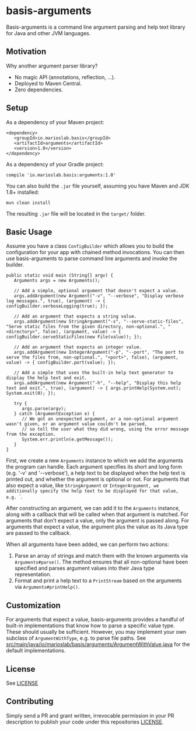 # basis-arguments
Basis-arguments is a command line argument parsing and help text library for Java and other JVM languages.

## Motivation
Why another argument parser library?

* No magic API (annotations, reflection, ...).
* Deployed to Maven Central.
* Zero dependencies.

## Setup
As a dependency of your Maven project:

```
<dependency>
   <groupId>io.marioslab.basis</groupId>
   <artifactId>arguments</artifactId>
   <version>1.0</version>
</dependency>
```

As a dependency of your Gradle project:
```
compile 'io.marioslab.basis:arguments:1.0'
```

You can also build the `.jar` file yourself, assuming you have Maven and JDK 1.8+ installed:
```
mvn clean install
```

The resulting `.jar` file will be located in the `target/` folder.

## Basic Usage
Assume you have a class `ConfigBuilder` which allows you to build the configuration for your app with chained method invocations. You can then use basis-arguments to parse command line arguments and invoke the builder.

```
public static void main (String[] argv) {
   Arguments args = new Arguments();

   // Add a simple, optional argument that doesn't expect a value.
   args.addArgument(new Argument("-v", "--verbose", "Display verbose log messages.", true), (argument) -> { configBuilder.verboseLogging(true); });

   // Add an argument that expects a string value.
   args.addArgument(new StringArgument("-s", "--serve-static-files", "Serve static files from the given directory, non-optional.", "<directory>", false), (argument, value) -> { configBuilder.serveStaticFiles(new File(value)); });

   // Add an argument that expects an integer value.
   args.addArgument(new IntegerArgument("-p", "--port", "The port to serve the files from, non-optional.", "<port>", false), (argument, value) -> { configBuilder.port(value); });

   // Add a simple that uses the built-in help text generator to display the help text and exit.
   args.addArgument(new Argument("-h", "--help", "Display this help text and exit.", true), (argument) -> { args.printHelp(System.out); System.exit(0); });

   try {
      args.parse(argv);
   } catch (ArgumentException e) {
      // We got an unexpected argument, or a non-optional argument wasn't given, or an argument value couldn't be parsed,
      // so tell the user what they did wrong, using the error message from the exception.
      System.err.println(e.getMessage());
   }
}
```

First, we create a new `Arguments` instance to which we add the arguments the program can handle. Each argument specifies its short and long form (e.g. '-v' and '--verbose'), a help text to be displayed when the help text is printed out, and whether the argument is optional or not. For arguments that also expect a value, like `StringArgument` or `IntegerArgument, we additionally specify the help text to be displayed for that value, e.g. `<port>`.

After constructing an argument, we can add it to the `Arguments` instance, along with a callback that will be called when that argument is matched. For arguments that don't expect a value, only the argument is passed along. For arguments that expect a value, the argument plus the value as its Java type are passed to the callback.

When all arguments have been added, we can perform two actions:

1) Parse an array of strings and match them with the known arguments via `Arguments#parse()`. The method ensures that all non-optional have been specified and parses argument values into their Java type representation.
2) Format and print a help text to a `PrintStream` based on the arguments via `Arguments#printHelp()`.

## Customization
For arguments that expect a value, basis-arguments provides a handful of built-in implementations that know how to parse a specific value type. These should usually be sufficient. However, you may implement your own subclass of `ArgumentWithType`, e.g. to parse file paths. See [src/main/java/io/marioslab/basis/arguments/ArgumentWithValue.java](src/main/java/io/marioslab/basis/arguments/ArgumentWithValue.java) for the default implementations.

## License
See [LICENSE](./LICENSE)

## Contributing
Simply send a PR and grant written, irrevocable permission in your PR description to publish your code under this repositories [LICENSE](./LICENSE).